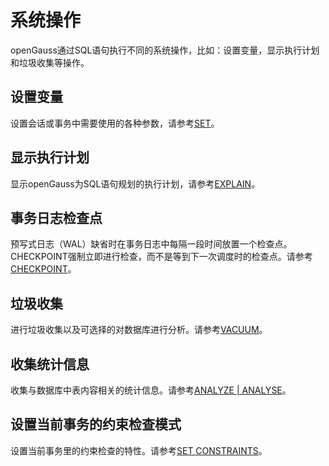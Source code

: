 # 系统操作<a name="ZH-CN_TOPIC_0242370511"></a>

openGauss通过SQL语句执行不同的系统操作，比如：设置变量，显示执行计划和垃圾收集等操作。

## 设置变量<a name="zh-cn_topic_0237122047_zh-cn_topic_0059778982_s996115c71b8847e3a40822daef622a2a"></a>

设置会话或事务中需要使用的各种参数，请参考[SET](SET.md)。

## 显示执行计划<a name="zh-cn_topic_0237122047_zh-cn_topic_0059778982_s3e28880506ff4cc8a003199eb5d71864"></a>

显示openGauss为SQL语句规划的执行计划，请参考[EXPLAIN](EXPLAIN.md)。

## 事务日志检查点<a name="zh-cn_topic_0237122047_zh-cn_topic_0059778982_s8e74a18e37e74e838ef937d766f9a03c"></a>

预写式日志（WAL）缺省时在事务日志中每隔一段时间放置一个检查点。CHECKPOINT强制立即进行检查，而不是等到下一次调度时的检查点。请参考[CHECKPOINT](CHECKPOINT.md)。

## 垃圾收集<a name="zh-cn_topic_0237122047_zh-cn_topic_0059778982_sb2796f883f6540b78c6f924507e045eb"></a>

进行垃圾收集以及可选择的对数据库进行分析。请参考[VACUUM](VACUUM.md)。

## 收集统计信息<a name="zh-cn_topic_0237122047_zh-cn_topic_0059778982_sf12fd2f7c9d147f3a9e644d39257f4e6"></a>

收集与数据库中表内容相关的统计信息。请参考[ANALYZE | ANALYSE](ANALYZE-ANALYSE.md)。

## 设置当前事务的约束检查模式<a name="zh-cn_topic_0237122047_zh-cn_topic_0059778982_s894e1a6eba424cba9ac24a5f19b5d511"></a>

设置当前事务里的约束检查的特性。请参考[SET CONSTRAINTS](SET-CONSTRAINTS.md)。

